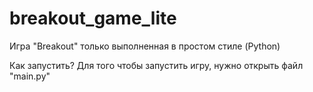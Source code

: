 # breakout_game_lite
Игра "Breakout" только выполненная в простом стиле (Python)

Как запустить?
Для того чтобы запустить игру, нужно открыть файл "main.py"
